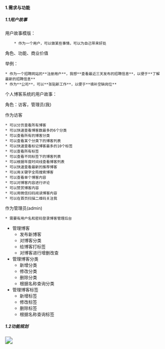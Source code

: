 #### 1.需求与功能

##### 1.1用户故事

用户故事模版：

		* 作为一个用户，可以做某些事情，可以为自己带来好处

角色、功能、商业价值

举例：

	* 作为一个招聘网站的**注册用户**，我想**查看最近三天发布的招聘信息**，以便于**了解最新的招聘信息**
	* 作为**公司**，可以**张贴新工作**，以便于**填补空缺岗位**



个人博客系统的用户故事：

角色：访客，管理员(我)

作为访客

	* 可以分页查看所有博客
	* 可以快速查看博客数最多的6个分类
	* 可以查看所有的博客分类
	* 可以查看某个分类下的博客列表
	* 可以快速查看标记博客最多的10个标签
	* 可以查看所有标签
	* 可以查看不同标签下的博客列表
	* 可以根据年度时间线查看博客列表
	* 可以快速查看最新的推荐博客
	* 可以用关键字全局搜索博客
	* 可以查看单个博客内容
	* 可以对博客内容进行评论
	* 可以赞赏博客内容
	* 可以用微信扫码阅读博客内容
	* 可以在首页扫描二维码关注我

作为管理员(admin)

	* 需要有用户名和密码登录博客管理后台
 * 管理博客
   	* 发布新博客
   	* 对博客分类
   	* 给博客打标签
   	* 对博客进行增删改查
* 管理博客分类
  * 新增分类
  * 修改分类
  * 删除分类
  * 根据名称查询分类
* 管理博客标签
  * 新增标签
  * 修改标签
  * 删除标签
  * 根据名称查询标签

##### 1.2功能规划

<img src="https://z3.ax1x.com/2021/12/02/oNoRV1.md.png" style="zoom:150%;" />





